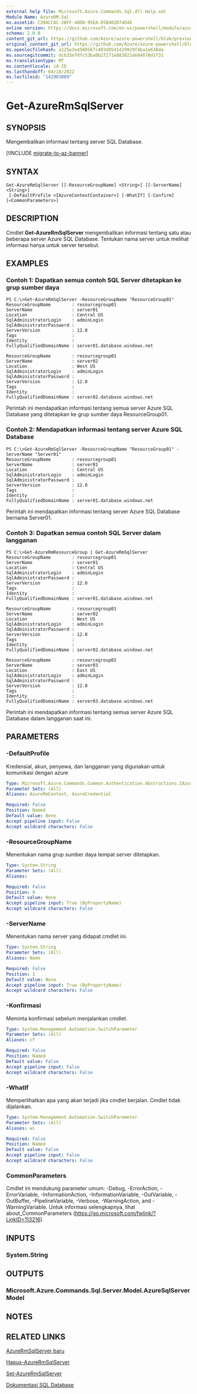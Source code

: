 ```yaml
---
external help file: Microsoft.Azure.Commands.Sql.dll-Help.xml
Module Name: AzureRM.Sql
ms.assetid: C39ACCAC-2BFF-48D0-95EA-D5B402D74D46
online version: https://docs.microsoft.com/en-us/powershell/module/azurerm.sql/get-azurermsqlserver
schema: 2.0.0
content_git_url: https://github.com/Azure/azure-powershell/blob/preview/src/ResourceManager/Sql/Commands.Sql/help/Get-AzureRmSqlServer.md
original_content_git_url: https://github.com/Azure/azure-powershell/blob/preview/src/ResourceManager/Sql/Commands.Sql/help/Get-AzureRmSqlServer.md
ms.openlocfilehash: a125e3e4580567c403d9541429929f4ba1e638da
ms.sourcegitcommit: dcb33efdfc53ba0b2f271e883021de84878d1f31
ms.translationtype: MT
ms.contentlocale: id-ID
ms.lasthandoff: 04/18/2022
ms.locfileid: "142983809"
---
```

# Get-AzureRmSqlServer

## SYNOPSIS
Mengembalikan informasi tentang server SQL Database.

[!INCLUDE [migrate-to-az-banner](../../includes/migrate-to-az-banner.md)]

## SYNTAX

```
Get-AzureRmSqlServer [[-ResourceGroupName] <String>] [[-ServerName] <String>]
 [-DefaultProfile <IAzureContextContainer>] [-WhatIf] [-Confirm] [<CommonParameters>]
```

## DESCRIPTION
Cmdlet **Get-AzureRmSqlServer** mengembalikan informasi tentang satu atau beberapa server Azure SQL Database.
Tentukan nama server untuk melihat informasi hanya untuk server tersebut.

## EXAMPLES

### Contoh 1: Dapatkan semua contoh SQL Server ditetapkan ke grup sumber daya
```
PS C:\>Get-AzureRmSqlServer -ResourceGroupName "ResourceGroup01"
ResourceGroupName        : resourcegroup01
ServerName               : server01
Location                 : Central US
SqlAdministratorLogin    : adminLogin
SqlAdministratorPassword :
ServerVersion            : 12.0
Tags                     :
Identity                 :
FullyQualifiedDomainName : server01.database.windows.net

ResourceGroupName        : resourcegroup01
ServerName               : server02
Location                 : West US
SqlAdministratorLogin    : adminLogin
SqlAdministratorPassword :
ServerVersion            : 12.0
Tags                     :
Identity                 :
FullyQualifiedDomainName : server02.database.windows.net
```

Perintah ini mendapatkan informasi tentang semua server Azure SQL Database yang ditetapkan ke grup sumber daya ResourceGroup01.

### Contoh 2: Mendapatkan informasi tentang server Azure SQL Database
```
PS C:\>Get-AzureRmSqlServer -ResourceGroupName "ResourceGroup01" -ServerName "Server01"
ResourceGroupName        : resourcegroup01
ServerName               : server01
Location                 : Central US
SqlAdministratorLogin    : adminLogin
SqlAdministratorPassword :
ServerVersion            : 12.0
Tags                     :
Identity                 :
FullyQualifiedDomainName : server01.database.windows.net
```

Perintah ini mendapatkan informasi tentang server Azure SQL Database bernama Server01.

### Contoh 3: Dapatkan semua contoh SQL Server dalam langganan
```
PS C:\>Get-AzureRmResourceGroup | Get-AzureRmSqlServer
ResourceGroupName        : resourcegroup01
ServerName               : server01
Location                 : Central US
SqlAdministratorLogin    : adminLogin
SqlAdministratorPassword :
ServerVersion            : 12.0
Tags                     :
Identity                 :
FullyQualifiedDomainName : server01.database.windows.net

ResourceGroupName        : resourcegroup01
ServerName               : server02
Location                 : West US
SqlAdministratorLogin    : adminLogin
SqlAdministratorPassword :
ServerVersion            : 12.0
Tags                     :
Identity                 :
FullyQualifiedDomainName : server02.database.windows.net

ResourceGroupName        : resourcegroup02
ServerName               : server03
Location                 : East US
SqlAdministratorLogin    : adminLogin
SqlAdministratorPassword :
ServerVersion            : 12.0
Tags                     :
Identity                 :
FullyQualifiedDomainName : server03.database.windows.net
```

Perintah ini mendapatkan informasi tentang semua server Azure SQL Database dalam langganan saat ini.

## PARAMETERS

### -DefaultProfile
Kredensial, akun, penyewa, dan langganan yang digunakan untuk komunikasi dengan azure

```yaml
Type: Microsoft.Azure.Commands.Common.Authentication.Abstractions.IAzureContextContainer
Parameter Sets: (All)
Aliases: AzureRmContext, AzureCredential

Required: False
Position: Named
Default value: None
Accept pipeline input: False
Accept wildcard characters: False
```

### -ResourceGroupName
Menentukan nama grup sumber daya tempat server ditetapkan.

```yaml
Type: System.String
Parameter Sets: (All)
Aliases:

Required: False
Position: 0
Default value: None
Accept pipeline input: True (ByPropertyName)
Accept wildcard characters: False
```

### -ServerName
Menentukan nama server yang didapat cmdlet ini.

```yaml
Type: System.String
Parameter Sets: (All)
Aliases: Name

Required: False
Position: 1
Default value: None
Accept pipeline input: True (ByPropertyName)
Accept wildcard characters: False
```

### -Konfirmasi
Meminta konfirmasi sebelum menjalankan cmdlet.

```yaml
Type: System.Management.Automation.SwitchParameter
Parameter Sets: (All)
Aliases: cf

Required: False
Position: Named
Default value: False
Accept pipeline input: False
Accept wildcard characters: False
```

### -WhatIf
Memperlihatkan apa yang akan terjadi jika cmdlet berjalan.
Cmdlet tidak dijalankan.

```yaml
Type: System.Management.Automation.SwitchParameter
Parameter Sets: (All)
Aliases: wi

Required: False
Position: Named
Default value: False
Accept pipeline input: False
Accept wildcard characters: False
```

### CommonParameters
Cmdlet ini mendukung parameter umum: -Debug, -ErrorAction, -ErrorVariable, -InformationAction, -InformationVariable, -OutVariable, -OutBuffer, -PipelineVariable, -Verbose, -WarningAction, and -WarningVariable. Untuk informasi selengkapnya, lihat about_CommonParameters (https://go.microsoft.com/fwlink/?LinkID=113216).

## INPUTS

### System.String

## OUTPUTS

### Microsoft.Azure.Commands.Sql.Server.Model.AzureSqlServerModel

## NOTES

## RELATED LINKS

[AzureRmSqlServer baru](./New-AzureRmSqlServer.md)

[Hapus-AzureRmSqlServer](./Remove-AzureRmSqlServer.md)

[Set-AzureRmSqlServer](./Set-AzureRmSqlServer.md)

[Dokumentasi SQL Database](https://docs.microsoft.com/azure/sql-database/)


